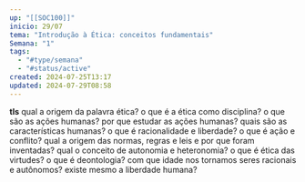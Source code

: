 ```yaml
---
up: "[[SOC100]]"
inicio: 29/07
tema: "Introdução à Ética: conceitos fundamentais"
Semana: "1"
tags:
  - "#type/semana"
  - "#status/active"
created: 2024-07-25T13:17
updated: 2024-07-29T08:58
---
```

**tls**
qual a origem da palavra ética?
o que é a ética como disciplina?
o que são as ações humanas?
por que estudar as ações humanas?
quais são as características humanas?
o que é racionalidade e liberdade?
o que é ação e conflito?
qual a origem das normas, regras e leis e por que foram inventadas?
qual o conceito de autonomia e heteronomia?
o que é ética das virtudes?
o que é deontologia?
com que idade nos tornamos seres racionais e autônomos?
existe mesmo a liberdade humana?

